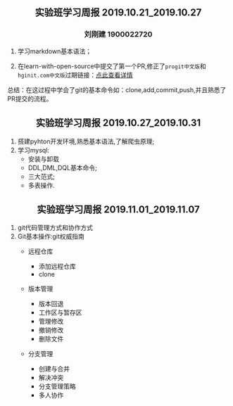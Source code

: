  

## <center>实验班学习周报 2019.10.21_2019.10.27</center>

### <center>刘刚建 1900022720</center>

 

1. 学习markdown基本语法；

2. 在learn-with-open-source中提交了第一个PR,修正了`progit中文版`和`hginit.com中文版`过期链接：[点此查看详情](https://github.com/zhuangbiaowei/learn-with-open-source/pull/49)
 
总结：在这过程中学会了git的基本命令如：clone,add,commit,push,并且熟悉了PR提交的流程。

## <center>实验班学习周报 2019.10.27_2019.10.31</center>

1. 搭建pyhton开发环境,熟悉基本语法,了解爬虫原理;
2. 学习mysql: 
    - 安装与卸载
    - DDL,DML,DQL基本命令;
    - 三大范式;
    - 多表操作.

## <center>实验班学习周报 2019.11.01_2019.11.07</center>

1. git代码管理方式和协作方式
2. Git基本操作:git权威指南
    - 远程仓库
        - 添加远程仓库
        - clone
      
    - 版本管理
        - 版本回退
        - 工作区与暂存区
        - 管理修改
        - 撤销修改
        - 删除文件
    - 分支管理
        - 创建与合并
        - 解决冲突
        - 分支管理策略
        - 多人协作

